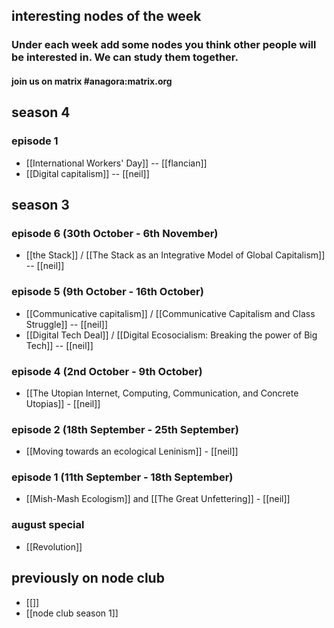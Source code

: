 ## interesting nodes of the week
### Under each week add some nodes you think other people will be interested in. We can study them together.
#### join us on matrix #anagora:matrix.org

## season 4

### episode 1

- [[International Workers' Day]] -- [[flancian]]
- [[Digital capitalism]] -- [[neil]]

## season 3

### episode 6 (30th October - 6th November)

- [[the Stack]] / [[The Stack as an Integrative Model of Global Capitalism]] -- [[neil]]

### episode 5 (9th October - 16th October)

- [[Communicative capitalism]] / [[Communicative Capitalism and Class Struggle]] -- [[neil]]
- [[Digital Tech Deal]] / [[Digital Ecosocialism: Breaking the power of Big Tech]] -- [[neil]]

### episode 4 (2nd October - 9th October)

- [[The Utopian Internet, Computing, Communication, and Concrete Utopias]] - [[neil]]

### episode 2 (18th September - 25th September)

- [[Moving towards an ecological Leninism]] - [[neil]]

### episode 1 (11th September - 18th September)

- [[Mish-Mash Ecologism]] and [[The Great Unfettering]] - [[neil]]

### august special

- [[Revolution]]



## previously on node club

- [[]]
- [[node club season 1]]